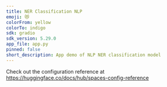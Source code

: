 ```yaml
---
title: NER Classification NLP
emoji: 😻
colorFrom: yellow
colorTo: indigo
sdk: gradio
sdk_version: 5.29.0
app_file: app.py
pinned: false
short_description: App demo of NLP NER classification model
---
```


Check out the configuration reference at https://huggingface.co/docs/hub/spaces-config-reference
